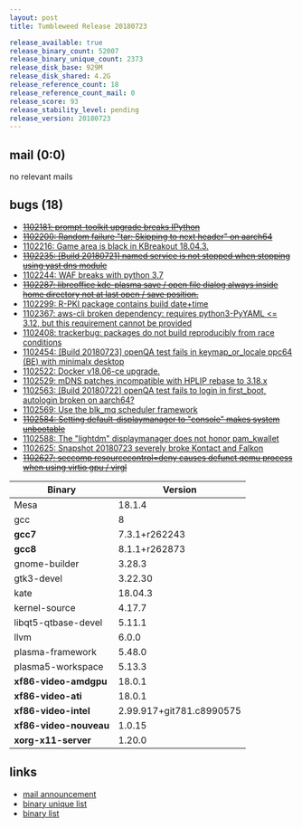 ```yaml
---
layout: post
title: Tumbleweed Release 20180723

release_available: true
release_binary_count: 52007
release_binary_unique_count: 2373
release_disk_base: 929M
release_disk_shared: 4.2G
release_reference_count: 18
release_reference_count_mail: 0
release_score: 93
release_stability_level: pending
release_version: 20180723
---
```


## mail (0:0)

no relevant mails

## bugs (18)

<!--more-->

- ~~[1102181: prompt-toolkit upgrade breaks IPython](https://bugzilla.opensuse.org/show_bug.cgi?id=1102181)~~
- ~~[1102200: Random failure "tar: Skipping to next header" on aarch64](https://bugzilla.opensuse.org/show_bug.cgi?id=1102200)~~
- [1102216: Game area is black in KBreakout 18.04.3.](https://bugzilla.opensuse.org/show_bug.cgi?id=1102216)
- ~~[1102235: \[Build 20180721\] named service is not stopped when stopping using yast dns module](https://bugzilla.opensuse.org/show_bug.cgi?id=1102235)~~
- [1102244: WAF breaks with python 3.7](https://bugzilla.opensuse.org/show_bug.cgi?id=1102244)
- ~~[1102287: libreoffice kde-plasma save / open file dialog always inside home directory not at last open / save position.](https://bugzilla.opensuse.org/show_bug.cgi?id=1102287)~~
- [1102299: R-PKI package contains build date+time](https://bugzilla.opensuse.org/show_bug.cgi?id=1102299)
- [1102367: aws-cli broken dependency: requires python3-PyYAML <= 3.12, but this requirement cannot be provided](https://bugzilla.opensuse.org/show_bug.cgi?id=1102367)
- [1102408: trackerbug: packages do not build reproducibly from race conditions](https://bugzilla.opensuse.org/show_bug.cgi?id=1102408)
- [1102454: \[Build 20180723\] openQA test fails in keymap_or_locale ppc64 (BE) with minimalx desktop](https://bugzilla.opensuse.org/show_bug.cgi?id=1102454)
- [1102522: Docker v18.06-ce upgrade.](https://bugzilla.opensuse.org/show_bug.cgi?id=1102522)
- [1102529: mDNS patches incompatible with HPLIP rebase to 3.18.x](https://bugzilla.opensuse.org/show_bug.cgi?id=1102529)
- [1102563: \[Build 20180722\] openQA test fails to login in first_boot, autologin broken on aarch64?](https://bugzilla.opensuse.org/show_bug.cgi?id=1102563)
- [1102569: Use the blk_mq scheduler framework](https://bugzilla.opensuse.org/show_bug.cgi?id=1102569)
- ~~[1102584: Setting default-displaymanager to "console" makes system unbootable](https://bugzilla.opensuse.org/show_bug.cgi?id=1102584)~~
- [1102588: The "lightdm" displaymanager does not honor pam_kwallet](https://bugzilla.opensuse.org/show_bug.cgi?id=1102588)
- [1102625: Snapshot 20180723 severely broke Kontact and Falkon](https://bugzilla.opensuse.org/show_bug.cgi?id=1102625)
- ~~[1102627: seccomp resourcecontrol=deny causes defunct qemu process when using virtio gpu / virgl](https://bugzilla.opensuse.org/show_bug.cgi?id=1102627)~~

Binary | Version
--- | ---
Mesa | 18.1.4
gcc | 8
**gcc7** | 7.3.1+r262243
**gcc8** | 8.1.1+r262873
gnome-builder | 3.28.3
gtk3-devel | 3.22.30
kate | 18.04.3
kernel-source | 4.17.7
libqt5-qtbase-devel | 5.11.1
llvm | 6.0.0
plasma-framework | 5.48.0
plasma5-workspace | 5.13.3
**xf86-video-amdgpu** | 18.0.1
**xf86-video-ati** | 18.0.1
**xf86-video-intel** | 2.99.917+git781.c8990575
**xf86-video-nouveau** | 1.0.15
**xorg-x11-server** | 1.20.0

## links

- [mail announcement](https://lists.opensuse.org/opensuse-factory/2018-07/msg00183.html)
- [binary unique list](http://download.tumbleweed.boombatower.com/20180723/rpm.unique.list)
- [binary list](http://download.tumbleweed.boombatower.com/20180723/rpm.list)
